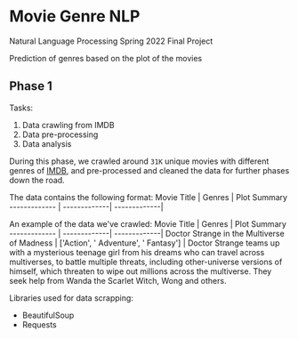# Movie Genre NLP
Natural Language Processing Spring 2022 Final Project

Prediction of genres based on the plot of the movies

## Phase 1
Tasks:
1. Data crawling from IMDB
2. Data pre-processing
3. Data analysis

During this phase, we crawled around `31K` unique movies with different genres of [IMDB](https://www.imdb.com/search/title/?genres=), and pre-processed and cleaned the data for further phases down the road.

The data contains the following format:
Movie Title   | Genres | Plot Summary
------------- | -------------| -------------|

An example of the data we've crawled:
Movie Title   | Genres | Plot Summary
------------- | -------------| -------------|
Doctor Strange in the Multiverse of Madness | ['Action', ' Adventure', ' Fantasy'] | Doctor Strange teams up with a mysterious teenage girl from his dreams who can travel across multiverses, to battle multiple threats, including other-universe versions of himself, which threaten to wipe out millions across the multiverse. They seek help from Wanda the Scarlet Witch, Wong and others.

Libraries used for data scrapping:
* BeautifulSoup
* Requests
